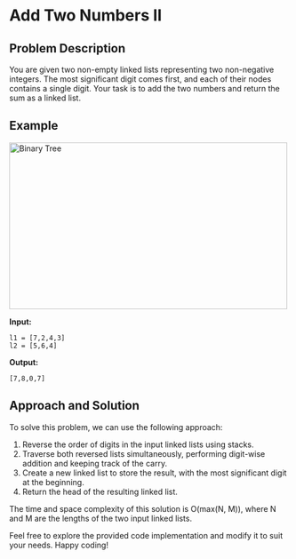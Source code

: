 # Add Two Numbers II

## Problem Description

You are given two non-empty linked lists representing two non-negative integers. The most significant digit comes first, and each of their nodes contains a single digit. Your task is to add the two numbers and return the sum as a linked list.

## Example

<img src="https://assets.leetcode.com/uploads/2021/04/09/sumii-linked-list.jpg" alt="Binary Tree" width="500" height="300">

**Input:**

```
l1 = [7,2,4,3]
l2 = [5,6,4]
```

**Output:**

```
[7,8,0,7]
```

## Approach and Solution 

To solve this problem, we can use the following approach:

1. Reverse the order of digits in the input linked lists using stacks.
2. Traverse both reversed lists simultaneously, performing digit-wise addition and keeping track of the carry.
3. Create a new linked list to store the result, with the most significant digit at the beginning.
4. Return the head of the resulting linked list.

The time and space complexity of this solution is O(max(N, M)), where N and M are the lengths of the two input linked lists.

Feel free to explore the provided code implementation and modify it to suit your needs. Happy coding!
